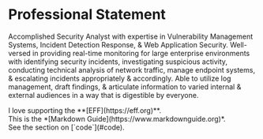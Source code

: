 <h1>Professional Statement</h1>	

Accomplished Security Analyst with expertise in Vulnerability Management Systems, Incident Detection Response, & Web Application Security. Well-versed in providing real-time monitoring for large enterprise environments with identifying security incidents, investigating suspicious activity, conducting technical analysis of network traffic, manage endpoint systems, & escalating incidents appropriately & accordingly. Able to utilize log management, draft findings, & articulate information to varied internal & external audiences in a way that is digestible by everyone.

<p>I love supporting the **[EFF](https://eff.org)**.<br>
This is the *[Markdown Guide](https://www.markdownguide.org)*.<br>
See the section on [`code`](#code).</p>
